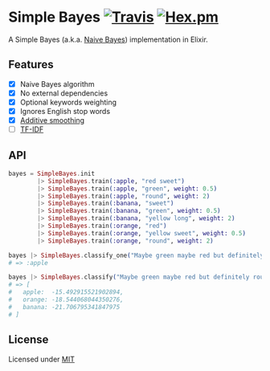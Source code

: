 # Simple Bayes [![Travis](https://img.shields.io/travis/fredwu/simple_bayes.svg?maxAge=2592000)](https://travis-ci.org/fredwu/simple_bayes) [![Hex.pm](https://img.shields.io/hexpm/v/simple_bayes.svg?maxAge=2592000)](https://hex.pm/packages/simple_bayes)

A Simple Bayes (a.k.a. [Naive Bayes](https://en.wikipedia.org/wiki/Naive_Bayes_classifier)) implementation in Elixir.

## Features

- [x] Naive Bayes algorithm
- [x] No external dependencies
- [x] Optional keywords weighting
- [x] Ignores English stop words
- [x] [Additive smoothing](https://en.wikipedia.org/wiki/Additive_smoothing)
- [ ] [TF-IDF](https://en.wikipedia.org/wiki/Tf-idf)

## API

```elixir
bayes = SimpleBayes.init
        |> SimpleBayes.train(:apple, "red sweet")
        |> SimpleBayes.train(:apple, "green", weight: 0.5)
        |> SimpleBayes.train(:apple, "round", weight: 2)
        |> SimpleBayes.train(:banana, "sweet")
        |> SimpleBayes.train(:banana, "green", weight: 0.5)
        |> SimpleBayes.train(:banana, "yellow long", weight: 2)
        |> SimpleBayes.train(:orange, "red")
        |> SimpleBayes.train(:orange, "yellow sweet", weight: 0.5)
        |> SimpleBayes.train(:orange, "round", weight: 2)

bayes |> SimpleBayes.classify_one("Maybe green maybe red but definitely round and sweet.")
# => :apple

bayes |> SimpleBayes.classify("Maybe green maybe red but definitely round and sweet.")
# => [
#   apple:  -15.492915521902894,
#   orange: -18.544068044350276,
#   banana: -21.706795341847975
# ]
```

## License

Licensed under [MIT](http://fredwu.mit-license.org/)
